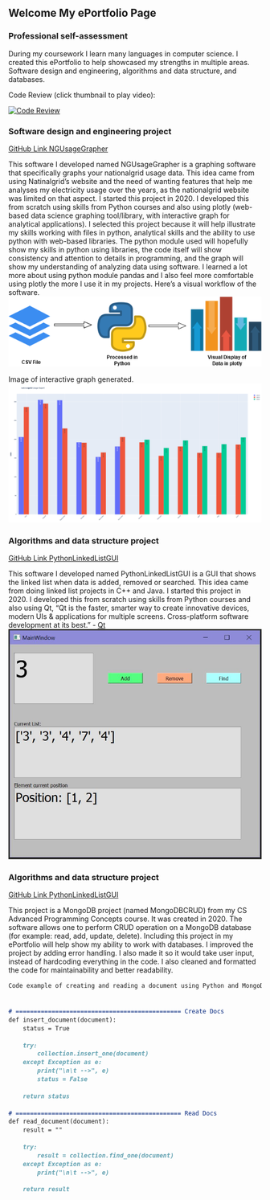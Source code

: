 ## Welcome My ePortfolio Page

### Professional self-assessment
During my coursework I learn many languages in computer science. I created this ePortfolio to help showcased my strengths in multiple areas. Software design and engineering, algorithms and data structure, and databases. 

Code Review (click thumbnail to play video):

[![Code Review](https://i.vimeocdn.com/video/932425618_330x200.jpg)](https://vimeo.com/443077415)


### Software design and engineering project
[GitHub Link NGUsageGrapher](https://github.com/haydnady/NGUsageGrapher)

This software I developed named NGUsageGrapher is a graphing software that specifically graphs your nationalgrid usage data. This idea came from using Natinalgrid’s website and the need of wanting features that help me analyses my electricity usage over the years, as the nationalgrid website was limited on that aspect. I started this project in 2020. I developed this from scratch using skills from Python courses and also using plotly (web-based data science graphing tool/library, with interactive graph for analytical applications). 
I selected this project because it will help illustrate my skills working with files in python, analytical skills and the ability to use python with web-based libraries. The python module used will hopefully show my skills in python using libraries, the code itself will show consistency and attention to details in programming, and the graph will show my understanding of analyzing data using software.
I learned a lot more about using python module pandas and I also feel more comfortable using plotly the more I use it in my projects. 
Here’s a visual workflow of the software.
![Image of process flow](https://raw.githubusercontent.com/haydnady/haydnady.github.io/master/img/Nationalgrid%20Software%20Outline.png)

Image of interactive graph generated.
![Image of graph](https://raw.githubusercontent.com/haydnady/NGUsageGrapher/master/img/graphScreenshot.png)


### Algorithms and data structure project
[GitHub Link PythonLinkedListGUI](https://github.com/haydnady/PythonLinkedListGUI)

This software I developed named PythonLinkedListGUI is a GUI that shows the linked list when data is added, removed or searched. This idea came from doing linked list projects in C++ and Java. I started this project in 2020. I developed this from scratch using skills from Python courses and also using Qt, “Qt is the faster, smarter way to create innovative devices, modern UIs & applications for multiple screens. Cross-platform software development at its best.” - [Qt](https://www.qt.io/)
![Image of application](https://raw.githubusercontent.com/haydnady/PythonLinkedListGUI/master/img/uiScreenshot.JPG)


### Algorithms and data structure project
[GitHub Link PythonLinkedListGUI](https://github.com/haydnady/PythonLinkedListGUI)

This project is a MongoDB project (named MongoDBCRUD) from my CS Advanced Programming Concepts course. It was created in 2020. The software allows one to perform CRUD operation on a MongoDB database (for example: read, add, update, delete). 
Including this project in my ePortfolio will help show my ability to work with databases. I improved the project by adding error handling. I also made it so it would take user input, instead of hardcoding everything in the code. I also cleaned and formatted the code for maintainability and better readability. 


```markdown
Code example of creating and reading a document using Python and MongoDB


# ============================================== Create Docs
def insert_document(document):
    status = True

    try:
        collection.insert_one(document)
    except Exception as e:
        print("\n\t -->", e)
        status = False

    return status

# ============================================== Read Docs
def read_document(document):
    result = ""

    try:
        result = collection.find_one(document)
    except Exception as e:
        print("\n\t -->", e)

    return result

```
